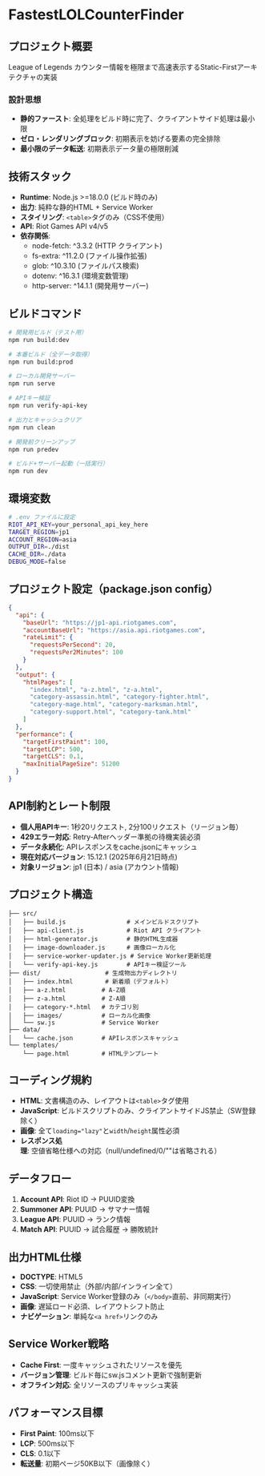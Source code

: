 # FastestLOLCounterFinder

## プロジェクト概要
League of Legends カウンター情報を極限まで高速表示するStatic-Firstアーキテクチャの実装

### 設計思想
- **静的ファースト**: 全処理をビルド時に完了、クライアントサイド処理は最小限
- **ゼロ・レンダリングブロック**: 初期表示を妨げる要素の完全排除
- **最小限のデータ転送**: 初期表示データ量の極限削減

## 技術スタック
- **Runtime**: Node.js >=18.0.0 (ビルド時のみ)
- **出力**: 純粋な静的HTML + Service Worker
- **スタイリング**: `<table>`タグのみ（CSS不使用）
- **API**: Riot Games API v4/v5
- **依存関係**:
  - node-fetch: ^3.3.2 (HTTP クライアント)
  - fs-extra: ^11.2.0 (ファイル操作拡張)
  - glob: ^10.3.10 (ファイルパス検索)
  - dotenv: ^16.3.1 (環境変数管理)
  - http-server: ^14.1.1 (開発用サーバー)

## ビルドコマンド
```bash
# 開発用ビルド（テスト用）
npm run build:dev

# 本番ビルド（全データ取得）
npm run build:prod

# ローカル開発サーバー
npm run serve

# APIキー検証
npm run verify-api-key

# 出力とキャッシュクリア
npm run clean

# 開発前クリーンアップ
npm run predev

# ビルド+サーバー起動（一括実行）
npm run dev
```

## 環境変数
```bash
# .env ファイルに設定
RIOT_API_KEY=your_personal_api_key_here
TARGET_REGION=jp1
ACCOUNT_REGION=asia
OUTPUT_DIR=./dist
CACHE_DIR=./data
DEBUG_MODE=false
```

## プロジェクト設定（package.json config）
```json
{
  "api": {
    "baseUrl": "https://jp1-api.riotgames.com",
    "accountBaseUrl": "https://asia.api.riotgames.com",
    "rateLimit": {
      "requestsPerSecond": 20,
      "requestsPer2Minutes": 100
    }
  },
  "output": {
    "htmlPages": [
      "index.html", "a-z.html", "z-a.html",
      "category-assassin.html", "category-fighter.html",
      "category-mage.html", "category-marksman.html", 
      "category-support.html", "category-tank.html"
    ]
  },
  "performance": {
    "targetFirstPaint": 100,
    "targetLCP": 500, 
    "targetCLS": 0.1,
    "maxInitialPageSize": 51200
  }
}
```

## API制約とレート制限
- **個人用APIキー**: 1秒20リクエスト, 2分100リクエスト（リージョン毎）
- **429エラー対応**: Retry-Afterヘッダー準拠の待機実装必須
- **データ永続化**: APIレスポンスをcache.jsonにキャッシュ
- **現在対応バージョン**: 15.12.1 (2025年6月21日時点)
- **対象リージョン**: jp1 (日本) / asia (アカウント情報)

## プロジェクト構造
```
├── src/
│   ├── build.js                 # メインビルドスクリプト
│   ├── api-client.js            # Riot API クライアント
│   ├── html-generator.js        # 静的HTML生成器
│   ├── image-downloader.js      # 画像ローカル化
│   ├── service-worker-updater.js # Service Worker更新処理
│   └── verify-api-key.js        # APIキー検証ツール
├── dist/                  # 生成物出力ディレクトリ
│   ├── index.html         # 新着順（デフォルト）
│   ├── a-z.html          # A-Z順
│   ├── z-a.html          # Z-A順
│   ├── category-*.html   # カテゴリ別
│   ├── images/           # ローカル化画像
│   └── sw.js             # Service Worker
├── data/
│   └── cache.json        # APIレスポンスキャッシュ
└── templates/
    └── page.html         # HTMLテンプレート
```

## コーディング規約
- **HTML**: 文書構造のみ、レイアウトは`<table>`タグ使用
- **JavaScript**: ビルドスクリプトのみ、クライアントサイドJS禁止（SW登録除く）
- **画像**: 全て`loading="lazy"`と`width`/`height`属性必須
- **レスポンス処理**: 空値省略仕様への対応（null/undefined/0/""は省略される）

## データフロー
1. **Account API**: Riot ID → PUUID変換
2. **Summoner API**: PUUID → サマナー情報
3. **League API**: PUUID → ランク情報  
4. **Match API**: PUUID → 試合履歴 → 勝敗統計

## 出力HTML仕様
- **DOCTYPE**: HTML5
- **CSS**: 一切使用禁止（外部/内部/インライン全て）
- **JavaScript**: Service Worker登録のみ（`</body>`直前、非同期実行）
- **画像**: 遅延ロード必須、レイアウトシフト防止
- **ナビゲーション**: 単純な`<a href>`リンクのみ

## Service Worker戦略
- **Cache First**: 一度キャッシュされたリソースを優先
- **バージョン管理**: ビルド毎にsw.jsコメント更新で強制更新
- **オフライン対応**: 全リソースのプリキャッシュ実装

## パフォーマンス目標
- **First Paint**: 100ms以下
- **LCP**: 500ms以下  
- **CLS**: 0.1以下
- **転送量**: 初期ページ50KB以下（画像除く）